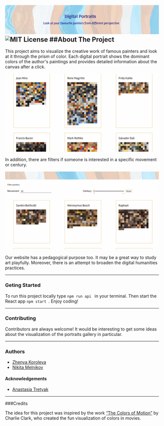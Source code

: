 ![Project Name](/projectName.png)
![MIT License](https://img.shields.io/apm/l/atomic-design-ui.svg?)
##About The Project 
---
This project aims to visualize the creative work of famous painters and look at it through the prism of color. 
Each digital portrait shows the dominant colors of the author's paintings and provides detailed information about the canvas after a click. 

![Project in Action](/projectInAction.gif)

 In addition, there are filters if someone is interested in a specific movement or century.

![Filters](/filters.gif)

Our website has a pedagogical purpose too. It may be a great way to study art playfully. Moreover, there is an attempt to broaden the digital humanities practices.

---

### Geting Started 
To run this project locally type ```npm run api ``` in your terminal. 
Then start the React app ```npm start ```.
Enjoy coding!

---

### Contributing
Contributors are always welcome!
It would be interesting to get some ideas about the visualization of the portraits gallery in particular.

---

### Authors

- [Zhenya Koroleva](https://github.com/Zhenya-Ko)
- [Nikita Melnikov](https://github.com/nikmel2803)

#### Acknowledgements
- [Anastasia Tretyak](https://github.com/amamonova)

---

###Credits

The idea for this project was inspired by the work [“The Colors of Motion”](https://thecolorsofmotion.com/) by Charlie Clark, who created the fun visualization of colors in movies.
